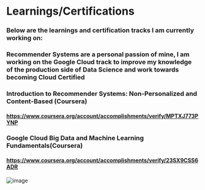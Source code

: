 # Learnings/Certifications
### Below are the learnings and certification tracks I am currently working on:
### Recommender Systems are a personal passion of mine, I am working on the Google Cloud track to improve my knowledge of the production side of Data Science and work towards becoming Cloud Certified 
### Introduction to Recommender Systems: Non-Personalized and Content-Based (Coursera)
#### https://www.coursera.org/account/accomplishments/verify/MPTXJ773PYNP
### Google Cloud Big Data and Machine Learning Fundamentals(Coursera)
#### https://www.coursera.org/account/accomplishments/verify/23SX9CSS6ADR
![image](https://user-images.githubusercontent.com/91893458/211219686-f0ae04b9-da81-4226-8a8a-0052bcf25a27.png)

